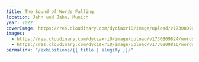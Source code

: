 ```yaml
---
title: The Sound of Words Falling
location: Jahn und Jahn, Munich
year: 2022
coverImage: https://res.cloudinary.com/dyciaxri0/image/upload/v1730809841/words-falling/img3-cover_qvm4n6.jpg
images:
  - https://res.cloudinary.com/dyciaxri0/image/upload/v1730809824/words-falling/img8_quah6g.jpg
  - https://res.cloudinary.com/dyciaxri0/image/upload/v1730809816/words-falling/img7_lm7hap.jpg
permalink: "/exhibitions/{{ title | slugify }}/"
---
```

